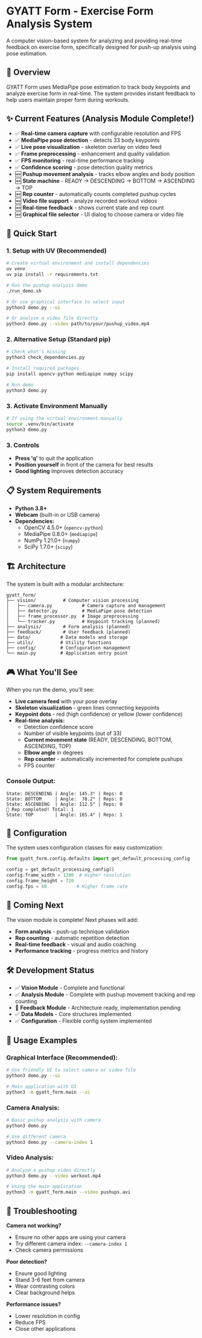 # GYATT Form - Exercise Form Analysis System

A computer vision-based system for analyzing and providing real-time feedback on exercise form, specifically designed for push-up analysis using pose estimation.

## 🎯 Overview

GYATT Form uses MediaPipe pose estimation to track body keypoints and analyze exercise form in real-time. The system provides instant feedback to help users maintain proper form during workouts.

## ✨ Current Features (Analysis Module Complete!)

- ✅ **Real-time camera capture** with configurable resolution and FPS
- ✅ **MediaPipe pose detection** - detects 33 body keypoints 
- ✅ **Live pose visualization** - skeleton overlay on video feed
- ✅ **Frame preprocessing** - enhancement and quality validation
- ✅ **FPS monitoring** - real-time performance tracking
- ✅ **Confidence scoring** - pose detection quality metrics
- 🆕 **Pushup movement analysis** - tracks elbow angles and body position
- 🆕 **State machine** - READY → DESCENDING → BOTTOM → ASCENDING → TOP
- 🆕 **Rep counter** - automatically counts completed pushup cycles
- 🆕 **Video file support** - analyze recorded workout videos
- 🆕 **Real-time feedback** - shows current state and rep count
- 🆕 **Graphical file selector** - UI dialog to choose camera or video file

## 🚀 Quick Start

### 1. Setup with UV (Recommended)
```bash
# Create virtual environment and install dependencies
uv venv
uv pip install -r requirements.txt

# Run the pushup analysis demo
./run_demo.sh

# Or use graphical interface to select input
python3 demo.py --ui

# Or analyze a video file directly
python3 demo.py --video path/to/your/pushup_video.mp4
```

### 2. Alternative Setup (Standard pip)
```bash
# Check what's missing
python3 check_dependencies.py

# Install required packages
pip install opencv-python mediapipe numpy scipy

# Run demo
python3 demo.py
```

### 3. Activate Environment Manually
```bash
# If using the virtual environment manually
source .venv/bin/activate
python3 demo.py
```

### 3. Controls
- **Press 'q'** to quit the application
- **Position yourself** in front of the camera for best results
- **Good lighting** improves detection accuracy

## 📋 System Requirements

- **Python 3.8+**
- **Webcam** (built-in or USB camera)
- **Dependencies:**
  - OpenCV 4.5.0+ (`opencv-python`)
  - MediaPipe 0.8.0+ (`mediapipe`) 
  - NumPy 1.21.0+ (`numpy`)
  - SciPy 1.7.0+ (`scipy`)

## 🏗️ Architecture

The system is built with a modular architecture:

```
gyatt_form/
├── vision/          # Computer vision processing
│   ├── camera.py           # Camera capture and management
│   ├── detector.py         # MediaPipe pose detection  
│   ├── frame_processor.py  # Image preprocessing
│   └── tracker.py          # Keypoint tracking (planned)
├── analysis/        # Form analysis (planned)
├── feedback/        # User feedback (planned)  
├── data/           # Data models and storage
├── utils/          # Utility functions
├── config/         # Configuration management
└── main.py         # Application entry point
```

## 🎮 What You'll See

When you run the demo, you'll see:
- **Live camera feed** with your pose overlay
- **Skeleton visualization** - green lines connecting keypoints
- **Keypoint dots** - red (high confidence) or yellow (lower confidence)
- **Real-time analysis:**
  - Detection confidence score
  - Number of visible keypoints (out of 33)
  - **Current movement state** (READY, DESCENDING, BOTTOM, ASCENDING, TOP)
  - **Elbow angle** in degrees
  - **Rep counter** - automatically incremented for complete pushups
  - FPS counter

### Console Output:
```
State: DESCENDING | Angle: 145.3° | Reps: 0
State: BOTTOM     | Angle:  78.2° | Reps: 0  
State: ASCENDING  | Angle: 112.5° | Reps: 0
🎉 Rep completed! Total: 1
State: TOP        | Angle: 165.4° | Reps: 1
```

## 🔧 Configuration

The system uses configuration classes for easy customization:

```python
from gyatt_form.config.defaults import get_default_processing_config

config = get_default_processing_config()
config.frame_width = 1280  # Higher resolution
config.frame_height = 720
config.fps = 60           # Higher frame rate
```

## 🚧 Coming Next

The vision module is complete! Next phases will add:
- **Form analysis** - push-up technique validation
- **Rep counting** - automatic repetition detection
- **Real-time feedback** - visual and audio coaching
- **Performance tracking** - progress metrics and history

## 🛠️ Development Status

- ✅ **Vision Module** - Complete and functional
- ✅ **Analysis Module** - Complete with pushup movement tracking and rep counting
- 🚧 **Feedback Module** - Architecture ready, implementation pending
- ✅ **Data Models** - Core structures implemented
- ✅ **Configuration** - Flexible config system implemented

## 🎯 Usage Examples

### Graphical Interface (Recommended):
```bash
# Use friendly UI to select camera or video file
python3 demo.py --ui

# Main application with UI
python3 -m gyatt_form.main --ui
```

### Camera Analysis:
```bash
# Basic pushup analysis with camera
python3 demo.py

# Use different camera
python3 demo.py --camera-index 1
```

### Video Analysis:
```bash
# Analyze a pushup video directly
python3 demo.py --video workout.mp4

# Using the main application
python3 -m gyatt_form.main --video pushups.avi
```

## 📝 Troubleshooting

**Camera not working?**
- Ensure no other apps are using your camera
- Try different camera index: `--camera-index 1`
- Check camera permissions

**Poor detection?**
- Ensure good lighting
- Stand 3-6 feet from camera
- Wear contrasting colors
- Clear background helps

**Performance issues?**
- Lower resolution in config
- Reduce FPS
- Close other applications